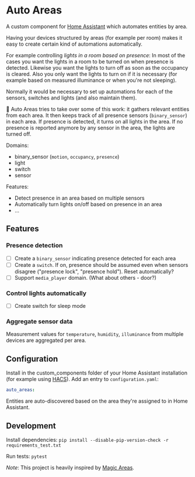 # Auto Areas

A custom component for [Home Assistant](https://www.home-assistant.io) which automates entities by area.

Having your devices structured by areas (for example per room) makes it easy to create certain kind of automations automatically.

For example controlling _lights in a room based on presence_:
In most of the cases you want the lights in a room to be turned on when presence is detected. Likewise you want the lights to turn off as soon as the occupancy is cleared. Also you only want the lights to turn on if it is necessary (for example based on measured illuminance or when you're not sleeping).

Normally it would be necessary to set up automations for each of the sensors, switches and lights (and also maintain them).

🤖 Auto Areas tries to take over some of this work: it gathers relevant entities from each area. It then keeps track of all presence sensors (`binary_sensor`) in each area. If presence is detected, it turns on all lights in the area. If no presence is reported anymore by any sensor in the area, the lights are turned off.

Domains:

- binary_sensor (`motion`, `occupancy`, `presence`)
- light
- switch
- sensor

Features:

- Detect presence in an area based on multiple sensors
- Automatically turn lights on/off based on presence in an area
- ...

## Features

### Presence detection

- [ ] Create a `binary_sensor` indicating presence detected for each area
- [ ] Create a `switch`. If on, presence should be assumed even when sensors disagree ("presence lock", "presence hold"). Reset automatically?
- [ ] Support `media_player` domain. (What about others - door?)

### Control lights automatically

- [ ] Create switch for sleep mode

### Aggregate sensor data

Measurement values for `temperature`, `humidity`, `illuminance` from multiple devices are aggregated per area.

## Configuration

Install in the custom_components folder of your Home Assistant installation (for example using [HACS](https://hacs.xyz)). Add an entry to `configuration.yaml`:

```yaml
auto_areas:
```

Entities are auto-discovered based on the area they're assigned to in Home Assistant.

## Development

Install dependencies:
`pip install --disable-pip-version-check -r requirements_test.txt`

Run tests:
`pytest`

_Note_:
This project is heavily inspired by [Magic Areas](https://github.com/jseidl/hass-magic_areas).

